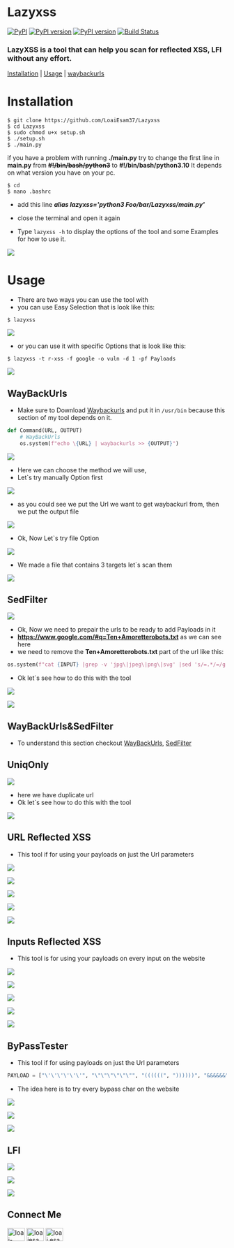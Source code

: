 # Lazyxss

[![PyPI](https://img.shields.io/pypi/pyversions/apache-superset.svg?maxAge=2592000)](https://pypi.python.org/pypi/apache-superset)
[![PyPI version](https://badge.fury.io/py/pandas.svg)](https://badge.fury.io/py/pandas)
[![PyPI version](https://badge.fury.io/py/matplot.svg)](https://badge.fury.io/py/matplot)
[![Build Status](https://github.com/apache/superset/workflows/Python/badge.svg)](https://github.com/tomnomnom/waybackurls)
### LazyXSS is a tool that can help you scan for reflected XSS, LFI without any effort.

[Installation](#Installation) | [Usage](#Usage) | [waybackurls](#WayBackUrls)


# Installation

    $ git clone https://github.com/LoaiEsam37/Lazyxss
    $ cd Lazyxss
    $ sudo chmod u+x setup.sh
    $ ./setup.sh
    $ ./main.py

if you have a problem with running **./main.py**
try to change the first line in **main.py** from **~~#!/bin/bash/python3~~**
to **#!/bin/bash/python3.10**
It depends on what version you have on your pc.

    $ cd
    $ nano .bashrc

* add this line ***alias lazyxss='python3 Foo/bar/Lazyxss/main.py'*** 

* close the terminal and open it again

* Type ``lazyxss -h`` to display the options of the tool and some Examples for how to use it.

![](https://github.com/LoaiEsam37/Images/blob/main/Screenshot%202022-09-30%20140729.png)

# Usage

* There are two ways you can use the tool with 
* you can use Easy Selection that is look like this:
        
```
$ lazyxss
```

![](https://github.com/LoaiEsam37/Images/blob/main/Screenshot%202022-09-30%20142553.png)

* or you can use it with specific Options that is look like this:
```
$ lazyxss -t r-xss -f google -o vuln -d 1 -pf Payloads
```   
![](https://github.com/LoaiEsam37/Images/blob/main/9.png)

## WayBackUrls

   * Make sure to Download [Waybackurls](https://github.com/tomnomnom/waybackurls) and put it in ``/usr/bin`` because this section of my tool depends on it.
        
   ```python
   def Command(URL, OUTPUT)   
       # WayBackUrls
       os.system(f"echo \{URL} | waybackurls >> {OUTPUT}")
   ```

   ![](https://github.com/LoaiEsam37/Images/blob/main/Screenshot%202022-09-30%20140235.png)
      
   * Here we can choose the method we will use,
   * Let\`s try manually Option first
      
   ![](https://github.com/LoaiEsam37/Images/blob/main/Screenshot%202022-09-30%20140326.png)
      
   * as you could see we put the Url we want to get waybackurl from, then we put the output file
       
   ![](https://github.com/LoaiEsam37/Images/blob/main/Screenshot%202022-09-30%20142401.png)
      
   * Ok, Now Let\`s try file Option

   ![](https://github.com/LoaiEsam37/Images/blob/main/Screenshot%202022-09-30%20140535.png)
      
   * We made a file that contains 3 targets let\`s scan them

   ![](https://github.com/LoaiEsam37/Images/blob/main/Screenshot%202022-09-30%20140637.png)
     
     
## SedFilter

   ![](https://github.com/LoaiEsam37/Images/blob/main/Screenshot%202022-09-30%20142401.png)
   * Ok, Now we need to prepair the urls to be ready to add Payloads in it 
   * **https://www.google.com/#q=Ten+Amoretterobots.txt** as we can see here 
   * we need to remove the **Ten+Amoretterobots.txt** part of the url like this:

   ```python
   os.system(f"cat {INPUT} |grep -v 'jpg\|jpeg\|png\|svg' |sed 's/=.*/=/g' |uniq > {OUTPUT}")
   ```

   * Ok let\`s see how to do this with the tool

   ![](https://github.com/LoaiEsam37/Images/blob/main/1.png)
   
   ![](https://github.com/LoaiEsam37/Images/blob/main/3.png)
   
## WayBackUrls&SedFilter
   * To understand this section checkout [WayBackUrls](#WayBackUrls), [SedFilter](#SedFilter)
 
## UniqOnly

   ![](https://github.com/LoaiEsam37/Images/blob/main/5.png)
   
   * here we have duplicate url
   * Ok let\`s see how to do this with the tool
   
   ![](https://github.com/LoaiEsam37/Images/blob/main/10.png)
    
## URL Reflected XSS
  
  * This tool if for using your payloads on just the Url parameters
  
   ![](https://github.com/LoaiEsam37/Images/blob/main/11.png)
   
   ![](https://github.com/LoaiEsam37/Images/blob/main/12.png)
   
   ![](https://github.com/LoaiEsam37/Images/blob/main/13.png)
   
   ![](https://github.com/LoaiEsam37/Images/blob/main/14.png)
   
   ![](https://github.com/LoaiEsam37/Images/blob/main/16.png)

## Inputs Reflected XSS
   
   * This tool is for using your payloads on every input on the website
   
   ![](https://github.com/LoaiEsam37/Images/blob/main/11.png)
   
   ![](https://github.com/LoaiEsam37/Images/blob/main/12.png)
   
   ![](https://github.com/LoaiEsam37/Images/blob/main/13.png)
   
   ![](https://github.com/LoaiEsam37/Images/blob/main/14.png)
   
   ![](https://github.com/LoaiEsam37/Images/blob/main/16.png)
   
## ByPassTester
   
   * This tool if for using payloads on just the Url parameters
  
   ```python
   PAYLOAD = ["\'\'\'\'\'\'", "\"\"\"\"\"\"", "((((((", "))))))", "&&&&&&", ">>>>>>", "<<<<<<", "\\\\\\\\\\\\"]
   ```
   
   * The idea here is to try every bypass char on the website
   
   ![](https://github.com/LoaiEsam37/Images/blob/main/13.png)
   
   ![](https://github.com/LoaiEsam37/Images/blob/main/14.png)
   
   ![](https://github.com/LoaiEsam37/Images/blob/main/16.png)
   
   
## LFI

   ![](https://github.com/LoaiEsam37/Images/blob/main/13.png)
   
   ![](https://github.com/LoaiEsam37/Images/blob/main/14.png)
   
   ![](https://github.com/LoaiEsam37/Images/blob/main/16.png)

## Connect Me

<a href="https://linkedin.com/in/loai-esam-109971215" target="blank"><img align="center" src="https://raw.githubusercontent.com/rahuldkjain/github-profile-readme-generator/master/src/images/icons/Social/linked-in-alt.svg" alt="loai-esam-109971215" height="30" width="40" /></a>
<a href="https://stackoverflow.com/users/loaiesam27" target="blank"><img align="center" src="https://raw.githubusercontent.com/rahuldkjain/github-profile-readme-generator/master/src/images/icons/Social/stack-overflow.svg" alt="loaiesam27" height="30" width="40" /></a>
<a href="https://fb.com/loai.esam.16" target="blank"><img align="center" src="https://raw.githubusercontent.com/rahuldkjain/github-profile-readme-generator/master/src/images/icons/Social/facebook.svg" alt="loai.esam.16" height="30" width="40" /></a>
</p>

